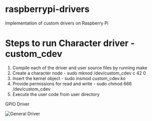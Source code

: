 # raspberrypi-drivers
Implementation of custom drivers on Raspberry Pi

# Steps to run Character driver - custom_cdev
1. Compile each of the driver and user source files by running make
2. Create a character node - sudo mknod /dev/custom_cdev c 42 0
3. Insert the kernel object - sudo insmod custom_cdev.ko
4. Provide permissions for read and write - sudo chmod 666 /dev/custom_cdev
5. Execute the user code from user directory

GPIO Driver

![General Driver](/raspberrypi-drivers/RaspberryPiGPIO.png)
